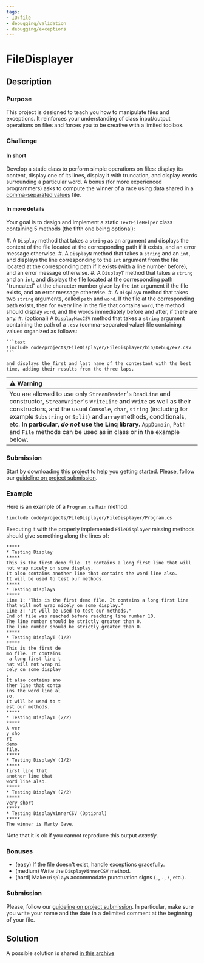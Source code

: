 ```yaml
---
tags:
- IO/file
- debugging/validation
- debugging/exceptions
---
```


# FileDisplayer

## Description

### Purpose

This project is designed to teach you how to manipulate files and exceptions.
It reinforces your understanding of class input/output operations on files and forces you to be creative with a limited toolbox.

### Challenge

#### In short

Develop a static class to perform simple operations on files: display its content, display one of its lines, display it with truncation, and display words surrounding a particular word.
A bonus (for more experienced programmers) asks to compute the winner of a race using data shared in a [comma-separated values](https://en.wikipedia.org/wiki/Comma-separated_values) file.

#### In more details

Your goal is to design and implement a static `TextFileHelper` class containing 5 methods (the fifth one being optional):

#. A `Display` method that takes a `string` as an argument and displays the content of the file located at the corresponding path if it exists, and an error message otherwise.
#. A `DisplayN` method that takes a `string` and an `int`, and displays the line corresponding to the `int` argument from the file located at the corresponding path if it exists (with a line number before), and an error message otherwise.
#. A `DisplayT` method that takes a `string` and an `int`, and displays the file located at the corresponding path "truncated" at the character number given by the `int` argument if the file exists, and an error message otherwise.
#. A `DisplayW` method that takes two `string` arguments, called `path` and `word`. If the file at the corresponding path exists, then for every line in the file that contains `word`, the method should display `word`, and the words immediately before and after, if there are any.
#. (optional) A `DisplayMaxCSV` method that takes a `string` argument containing the path of a `.csv` (comma-separated value) file containing values organized as follows:

    ```text
    !include code/projects/FileDisplayer/FileDisplayer/bin/Debug/ex2.csv
    ```
    
    and displays the first and last name of the contestant with the best time, adding their results from the three laps.

| ⚠ Warning |
|:---------------------------|
| You are allowed to use only `StreamReader`'s `ReadLine` and constructor, `StreamWriter`'s `WriteLine` and `Write` as well as their constructors, and the usual `Console`, `char`, `string` (including for example `Substring` or `Split`) and `array` methods, conditionals, etc. **In particular, *do not* use the Linq library.** `AppDomain`, `Path` and `File` methods can be used as in class or in the example below. |

### Submission

Start by downloading [this project](./code/projects/FileDisplayer.zip) to help you getting started.
Please, follow our [guideline on project submission](./projects/submission).

### Example

Here is an example of a `Program.cs` `Main` method:

```{download="./code/projects/FileDisplayer.zip"}
!include code/projects/FileDisplayer/FileDisplayer/Program.cs
```

Executing it with the properly implemented `FileDisplayer` missing methods should give something along the lines of:

```text
*****
* Testing Display
*****
This is the first demo file. It contains a long first line that will not wrap nicely on some display.
It also contains another line that contains the word line also.
It will be used to test our methods.
*****
* Testing DisplayN
*****
Line 1: "This is the first demo file. It contains a long first line that will not wrap nicely on some display."
Line 3: "It will be used to test our methods."
End of file was reached before reaching line number 10.
The line number should be strictly greater than 0.
The line number should be strictly greater than 0.
*****
* Testing DisplayT (1/2)
*****
This is the first de
mo file. It contains
 a long first line t
hat will not wrap ni
cely on some display
.
It also contains ano
ther line that conta
ins the word line al
so.
It will be used to t
est our methods.
*****
* Testing DisplayT (2/2)
*****
A ver
y sho
rt
demo 
file.
*****
* Testing DisplayW (1/2)
*****
first line that
another line that
word line also.
*****
* Testing DisplayW (2/2)
*****
very short
*****
* Testing DisplayWinnerCSV (Optional)
*****
The winner is Marty Gave.
```

Note that it is ok if you cannot reproduce this output *exactly*.

### Bonuses

- (easy) If the file doesn't exist, handle exceptions gracefully.
- (medium) Write the `DisplayWinnerCSV` method.
- (hard) Make `DisplayW` accommodate punctuation signs (`,`, `.`, `:`, etc.).

### Submission

Please, follow our [guideline on project submission](./projects/submission).
In particular, make sure you write your name and the date in a delimited comment at the beginning of your file.

## Solution

A possible solution is shared [in this archive](./code/projects/FileDisplayerSolution.zip)
